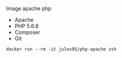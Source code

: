 Image apache php 

- Apache
- PHP 5.6.8
- Composer
- Git

``` docker run --rm -it jules95/php-apache zsh ```
